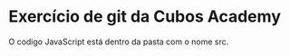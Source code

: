 # Exercício de git da Cubos Academy 

<p> O codigo JavaScript está dentro da pasta com o nome src. 
